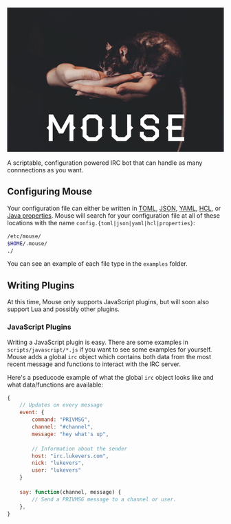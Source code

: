 ![Mouse](./vendor/mouse.jpg)

A scriptable, configuration powered IRC bot that can handle as many connnections as you want.

## Configuring Mouse

Your configuration file can either be written in [TOML](https://github.com/toml-lang/toml), [JSON](http://www.json.org/), [YAML](http://yaml.org/), [HCL](https://github.com/hashicorp/hcl), or [Java properties](http://docs.oracle.com/javase/tutorial/essential/environment/properties.html). Mouse will search for your configuration file at all of these locations with the name `config.{toml|json|yaml|hcl|properties}`:

```bash
/etc/mouse/
$HOME/.mouse/
./
```

You can see an example of each file type in the `examples` folder.

## Writing Plugins

At this time, Mouse only supports JavaScript plugins, but will soon also support Lua and possibly other plugins.

### JavaScript Plugins

Writing a JavaScript plugin is easy. There are some examples in `scripts/javascript/*.js` if you want to see some examples for yourself. Mouse adds a global `irc` object which contains both data from the most recent message and functions to interact with the IRC server.

Here's a pseducode example of what the global `irc` object looks like and what data/functions are available:

```javascript
{
    // Updates on every message
    event: {
        command: "PRIVMSG",
        channel: "#channel",
        message: "hey what's up",

        // Information about the sender
        host: "irc.lukevers.com",
        nick: "lukevers",
        user: "lukevers"
    }

    say: function(channel, message) {
        // Send a PRIVMSG message to a channel or user.
    },
}
```
